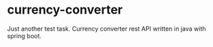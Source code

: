 # currency-converter
Just another test task.
Currency converter rest API written in java with spring boot.


